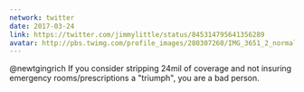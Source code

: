```yaml
---
network: twitter
date: 2017-03-24
link: https://twitter.com/jimmylittle/status/845314795641356289
avatar: http://pbs.twimg.com/profile_images/280307260/IMG_3651_2_normal.jpg
---
```


@newtgingrich If you consider stripping 24mil of coverage and not insuring emergency rooms/prescriptions a "triumph", you are a bad person.
